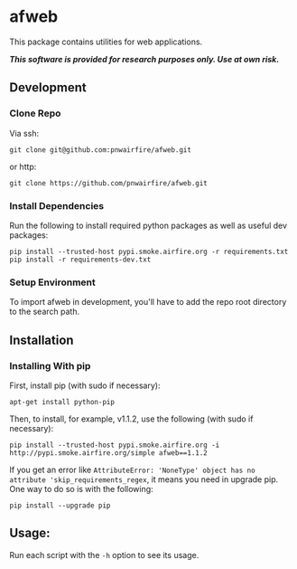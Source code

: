 # afweb

This package contains utilities for web applications.

***This software is provided for research purposes only. Use at own risk.***

## Development

### Clone Repo

Via ssh:

    git clone git@github.com:pnwairfire/afweb.git

or http:

    git clone https://github.com/pnwairfire/afweb.git

### Install Dependencies

Run the following to install required python packages as well
as useful dev packages:

    pip install --trusted-host pypi.smoke.airfire.org -r requirements.txt
    pip install -r requirements-dev.txt

### Setup Environment

To import afweb in development, you'll have to add the repo
root directory to the search path.

## Installation

### Installing With pip

First, install pip (with sudo if necessary):

    apt-get install python-pip

Then, to install, for example, v1.1.2, use the following (with sudo if
necessary):

    pip install --trusted-host pypi.smoke.airfire.org -i http://pypi.smoke.airfire.org/simple afweb==1.1.2

If you get an error like    ```AttributeError: 'NoneType' object has no attribute 'skip_requirements_regex```, it means you need in upgrade pip.  One way to do so is with the following:

    pip install --upgrade pip

## Usage:

Run each script with the `-h` option to see its usage.
